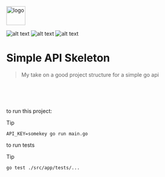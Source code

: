 <img alt="logo" height="50" src="https://go.dev/blog/go-brand/Go-Logo/SVG/Go-Logo_White.svg" title="Golang"/>

![alt text](https://img.shields.io/badge/Go-v1.18+-blue.svg)
![alt text](https://img.shields.io/badge/Go%20Validator-v10-gree.svg)
![alt text](https://img.shields.io/badge/Gin-v1.9.1-orange.svg)



# Simple API Skeleton




> My take on a good project structure for a simple go api

<br><br><br>


to run this project:
> [!TIP]
>`API_KEY=somekey go run main.go`


to run tests
> [!TIP]
>`go test ./src/app/tests/...`
